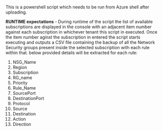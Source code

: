 This is a powershell script which needs to be run from Azure shell after uploading.

**RUNTIME expectations** - During runtime of the script the list of available subscriptions are displayed in the console with an adjacent item number against each 
subscription in whichever tenant this script in executed. Once the item number aginst the subscription in entered the script starts executing and outputs a CSV file
containing the backup of all the Network Security groups present inside the selected subscription with each rule within that. below provided details will be extracted
for each rule:
  1) NSG_Name
  2) Region
  3) Subscription
  4) RG_name
  5) Priority
  6) Rule_Name
  7) SourcePort
  8) DestinationPort
  9) Protocol
  10) Source
  11) Destination
  12) Action
  13) Direction
